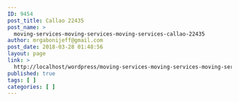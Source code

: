```yaml
---
ID: 9454
post_title: Callao 22435
post_name: >
  moving-services-moving-services-moving-services-callao-22435
author: mrgabonijeff@gmail.com
post_date: 2018-03-28 01:48:56
layout: page
link: >
  http://localhost/wordpress/moving-services-moving-services-moving-services-callao-22435/
published: true
tags: [ ]
categories: [ ]
---
```

